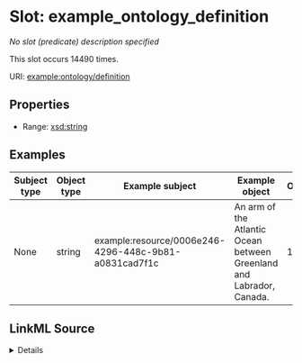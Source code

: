 

# Slot: example_ontology_definition


_No slot (predicate) description specified_






This slot occurs 14490 times.


URI: [example:ontology/definition](http://example.org/ontology/definition)



<!-- no inheritance hierarchy -->








## Properties

* Range: [xsd:string](http://www.w3.org/2001/XMLSchema#string)






## Examples

| Subject type | Object type | Example subject | Example object | Occurrences |
| --- | --- | --- | --- | --- |
| None | string | example:resource/0006e246-4296-448c-9b81-a0831cad7f1c | An arm of the Atlantic Ocean between Greenland and Labrador, Canada. | 14490 |




## LinkML Source

<details>

```yaml
name: example_ontology_definition
annotations:
  count:
    tag: count
    value: 14490
  string:
    tag: string
    value: 14490
description: No slot (predicate) description specified
examples:
- object:
    example_object: An arm of the Atlantic Ocean between Greenland and Labrador, Canada.
    example_object_type: string
    example_predicate: example:ontology/definition
    example_subject: example:resource/0006e246-4296-448c-9b81-a0831cad7f1c
    example_subject_type: None
from_schema: dream-kg
rank: 1000
slot_uri: example:ontology/definition
alias: example_ontology_definition
range: string

```
</details>